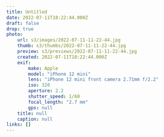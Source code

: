 ```yaml
---
title: Untitled
date: 2022-07-11T18:22:44.000Z
draft: false
drop: true
photo:
    url: s3/images/2022-07-11-11-22-44.jpg
    thumb: s3/thumbs/2022-07-11-11-22-44.jpg
    preview: s3/previews/2022-07-11-11-22-44.jpg
    created: 2022-07-11T18:22:44.000Z
    exif:
        make: Apple
        model: "iPhone 12 mini"
        lens: "iPhone 12 mini front camera 2.71mm f/2.2"
        iso: 320
        aperture: 2.2
        shutter_speed: 1/60
        focal_length: "2.7 mm"
        gps: null
    title: null
    caption: null
links: []
---
```

